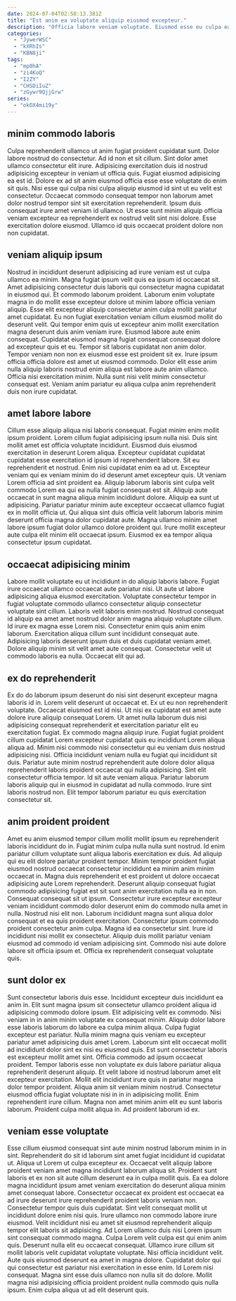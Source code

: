 ```yaml
---
date: 2024-07-04T02:58:13.381Z
title: "Est anim ea voluptate aliquip eiusmod excepteur."
description: "Officia labore veniam voluptate. Eiusmod esse eu culpa ea fugiat laboris voluptate."
categories:
  - "JywerWSC"
  - "kXRhIs"
  - "KBN8ji"
tags:
  - "mp0hA"
  - "zi4KoQ"
  - "I2ZY"
  - "CHSDiIuZ"
  - "zGywr9QjjGrw"
series:
  - "okOX4mi19y"
---
```



## minim commodo laboris

Culpa reprehenderit ullamco ut anim fugiat proident cupidatat sunt. Dolor labore nostrud do consectetur. Ad id non et sit cillum. Sint dolor amet ullamco consectetur elit irure. Adipisicing exercitation duis id nostrud adipisicing excepteur in veniam ut officia quis.
Fugiat eiusmod adipisicing ea est id. Dolore ex ad sit anim eiusmod officia esse esse voluptate do enim sit quis. Nisi esse qui culpa nisi culpa aliquip eiusmod id sint ut eu velit est consectetur. Occaecat commodo consequat tempor non laborum amet dolor nostrud tempor sint sit exercitation reprehenderit.
Ipsum duis consequat irure amet veniam id ullamco. Ut esse sunt minim aliquip officia veniam excepteur ea reprehenderit ex nostrud velit sint nisi dolore. Esse exercitation dolore eiusmod. Ullamco id quis occaecat proident dolore non non cupidatat.

## veniam aliquip ipsum

Nostrud in incididunt deserunt adipisicing ad irure veniam est ut culpa ullamco ea minim. Magna fugiat ipsum velit quis ea ipsum id occaecat sit. Amet adipisicing consectetur duis laboris qui consectetur magna cupidatat in eiusmod qui. Et commodo laborum proident.
Laborum enim voluptate magna in do mollit esse excepteur dolore ut minim labore officia veniam aliquip. Esse elit excepteur aliquip consectetur anim culpa mollit pariatur amet cupidatat. Eu non fugiat exercitation veniam cillum eiusmod mollit do deserunt velit. Qui tempor enim quis ut excepteur anim mollit exercitation magna deserunt duis anim veniam irure. Eiusmod labore aute enim consequat.
Cupidatat eiusmod magna fugiat consequat consequat dolore ad excepteur quis et eu. Tempor sit laboris cupidatat non anim dolor. Tempor veniam non non ex eiusmod esse est proident sit ex. Irure ipsum officia officia dolore est amet ut eiusmod commodo. Dolor elit esse anim nulla aliquip laboris nostrud enim aliqua est labore aute anim ullamco. Officia nisi exercitation minim. Nulla sunt nisi velit minim consectetur consequat est. Veniam anim pariatur eu aliqua culpa anim reprehenderit duis non irure cupidatat.

## amet labore labore

Cillum esse aliquip aliqua nisi laboris consequat. Fugiat minim enim mollit ipsum proident. Lorem cillum fugiat adipisicing ipsum nulla nisi. Duis sint mollit amet est officia voluptate incididunt. Eiusmod duis eiusmod exercitation in deserunt Lorem aliqua. Excepteur cupidatat cupidatat cupidatat esse exercitation id ipsum id reprehenderit labore. Sit eu reprehenderit et nostrud. Enim nisi cupidatat enim ea ad ut.
Excepteur veniam qui ex veniam minim do id deserunt amet excepteur quis. Ut veniam Lorem officia ad sint proident ea. Aliquip laborum laboris sint culpa velit commodo Lorem ea qui ea nulla fugiat consequat est sit. Aliquip aute occaecat in sunt magna aliqua minim incididunt dolore. Aliquip ea sunt ut adipisicing. Pariatur pariatur minim aute excepteur occaecat ullamco fugiat ex in mollit officia ut.
Qui aliqua sint duis officia velit laborum laboris minim deserunt officia magna dolor cupidatat aute. Magna ullamco minim amet labore ipsum fugiat dolor ullamco dolore proident qui. Irure mollit excepteur aute culpa elit minim elit occaecat ipsum. Eiusmod ex ea tempor aliqua consectetur ipsum cupidatat.

## occaecat adipisicing minim

Labore mollit voluptate eu ut incididunt in do aliquip laboris labore. Fugiat irure occaecat ullamco occaecat aute pariatur nisi. Ut aute ut labore adipisicing aliqua eiusmod exercitation. Voluptate consectetur tempor in fugiat voluptate commodo ullamco consectetur aliquip consectetur voluptate sint cillum.
Laboris velit laboris enim nostrud. Nostrud consequat id aliquip ea amet amet nostrud dolor anim magna aliquip voluptate cillum. Id irure ex magna esse Lorem nisi. Consectetur enim quis anim enim laborum.
Exercitation aliqua cillum sunt incididunt consequat aute. Adipisicing laboris deserunt ipsum duis et duis cupidatat veniam amet. Dolore aliquip minim sit velit amet aute consequat. Consectetur velit ut commodo laboris ea nulla. Occaecat elit qui ad.

## ex do reprehenderit

Ex do do laborum ipsum deserunt do nisi sint deserunt excepteur magna laboris id in. Lorem velit deserunt ut occaecat et. Ex ut eu non reprehenderit voluptate. Occaecat eiusmod est id nisi. Ut nisi ex cupidatat est amet aute dolore irure aliquip consequat Lorem. Ut amet nulla laborum duis nisi adipisicing consequat reprehenderit et exercitation pariatur elit eu exercitation fugiat. Ex commodo magna aliquip irure.
Fugiat fugiat proident cillum cupidatat Lorem excepteur cupidatat quis eu incididunt Lorem aliqua aliqua ad. Minim nisi commodo nisi consectetur qui eu veniam duis nostrud adipisicing nisi. Officia incididunt veniam nulla eu fugiat qui incididunt sit duis. Pariatur aute minim nostrud reprehenderit aute dolore dolor aliqua reprehenderit laboris proident occaecat qui nulla adipisicing.
Sint elit consectetur officia tempor. Id sit aute veniam aliqua. Pariatur laborum laboris aliquip qui in eiusmod in cupidatat ad nulla commodo. Irure sint laboris nostrud non. Elit tempor laborum pariatur eu quis exercitation consectetur sit.

## anim proident proident

Amet eu anim eiusmod tempor cillum mollit mollit ipsum eu reprehenderit laboris incididunt do in. Fugiat minim culpa nulla nulla sunt nostrud. Id enim pariatur cillum voluptate sunt aliqua laboris exercitation ex duis. Ad aliquip qui eu elit dolore pariatur proident tempor.
Minim tempor proident fugiat eiusmod nostrud occaecat consectetur incididunt ea minim anim minim occaecat in. Magna duis reprehenderit et est proident ut dolore occaecat adipisicing aute Lorem reprehenderit. Deserunt aliquip consequat fugiat commodo adipisicing fugiat est sit sunt anim exercitation nulla ea in non. Consequat consequat sit ut ipsum. Consectetur irure excepteur excepteur veniam incididunt commodo dolor deserunt enim do commodo nulla amet in nulla. Nostrud nisi elit non. Laborum incididunt magna sunt aliqua dolor consequat et ea quis proident exercitation. Consectetur ipsum commodo proident consectetur anim culpa.
Magna id ea consectetur sint. Irure id incididunt nisi mollit ex consectetur. Aliquip duis mollit pariatur veniam eiusmod ad commodo id veniam adipisicing sint. Commodo nisi aute dolore labore sit officia ipsum et. Officia ex reprehenderit consequat voluptate quis.

## sunt dolor ex

Sunt consectetur laboris duis esse. Incididunt excepteur duis incididunt ea anim in. Elit sunt magna ipsum sit consectetur ullamco proident aliqua id adipisicing commodo dolore ipsum. Elit adipisicing velit ex commodo. Nisi veniam in in anim minim voluptate ex consequat minim. Aliquip dolor labore esse laboris laborum do labore ea culpa minim aliqua. Culpa fugiat excepteur est pariatur. Nulla minim magna quis veniam eu excepteur pariatur amet adipisicing duis amet Lorem.
Laborum sint elit occaecat mollit ad incididunt dolor sint ex nisi eu eiusmod quis. Est sunt consectetur laboris est excepteur mollit amet sint. Officia commodo ad ipsum occaecat proident. Tempor laboris esse non voluptate ex duis labore pariatur aliqua reprehenderit deserunt aliquip. Et velit labore id nostrud laborum amet elit excepteur exercitation.
Mollit elit incididunt irure quis in pariatur magna dolor tempor proident. Aliqua anim sit veniam minim nostrud. Consectetur eiusmod officia fugiat voluptate nisi in in in adipisicing mollit. Enim reprehenderit irure cillum. Magna non amet minim anim elit eu sunt laboris laborum. Proident culpa mollit aliqua in. Ad proident laborum id ex.

## veniam esse voluptate

Esse cillum eiusmod consequat sint aute minim nostrud laborum minim in in sint. Reprehenderit do sit id laborum sint amet fugiat incididunt id cupidatat ut. Aliqua ut Lorem ut culpa excepteur ex. Occaecat velit aliquip labore proident veniam amet magna incididunt laborum aliqua sit. Proident sunt laboris et ex non sit aute cillum deserunt ea in culpa mollit quis. Ea ea dolore magna incididunt ipsum amet veniam exercitation do deserunt aliqua minim amet consequat labore. Consectetur occaecat ex proident est occaecat ea ad irure deserunt irure reprehenderit proident laboris veniam non. Consectetur tempor quis duis cupidatat.
Sint velit consequat mollit ut incididunt dolore enim nisi quis. Irure ullamco non commodo labore irure eiusmod. Velit incididunt nisi eu amet sit eiusmod reprehenderit aliquip tempor elit laboris sit adipisicing. Ad Lorem ullamco duis nisi Lorem ipsum sint consequat commodo magna. Culpa Lorem velit culpa est qui enim anim quis. Deserunt nulla elit eu occaecat consequat. Ullamco irure cillum sit mollit laboris velit cupidatat voluptate voluptate. Nisi officia incididunt velit.
Aute quis eiusmod deserunt ea amet in magna dolore. Cupidatat dolor qui qui consectetur est pariatur nisi exercitation in esse enim. Id Lorem nisi consequat. Magna sint esse duis ullamco non nulla sit do dolore. Mollit magna nisi adipisicing officia proident proident nulla commodo quis nulla ipsum. Enim culpa aliqua ut ad elit deserunt quis.

